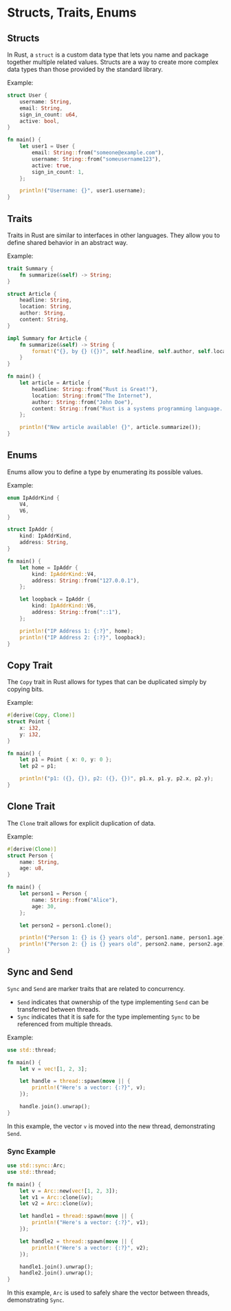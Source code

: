 # Structs, Traits, Enums

## Structs

In Rust, a `struct` is a custom data type that lets you name and package together multiple related values. Structs are a way to create more complex data types than those provided by the standard library.

Example:

```rust
struct User {
    username: String,
    email: String,
    sign_in_count: u64,
    active: bool,
}

fn main() {
    let user1 = User {
        email: String::from("someone@example.com"),
        username: String::from("someusername123"),
        active: true,
        sign_in_count: 1,
    };

    println!("Username: {}", user1.username);
}
```

## Traits

Traits in Rust are similar to interfaces in other languages. They allow you to define shared behavior in an abstract way.

Example:

```rust
trait Summary {
    fn summarize(&self) -> String;
}

struct Article {
    headline: String,
    location: String,
    author: String,
    content: String,
}

impl Summary for Article {
    fn summarize(&self) -> String {
        format!("{}, by {} ({})", self.headline, self.author, self.location)
    }
}

fn main() {
    let article = Article {
        headline: String::from("Rust is Great!"),
        location: String::from("The Internet"),
        author: String::from("John Doe"),
        content: String::from("Rust is a systems programming language..."),
    };

    println!("New article available! {}", article.summarize());
}
```

## Enums

Enums allow you to define a type by enumerating its possible values.

Example:

```rust
enum IpAddrKind {
    V4,
    V6,
}

struct IpAddr {
    kind: IpAddrKind,
    address: String,
}

fn main() {
    let home = IpAddr {
        kind: IpAddrKind::V4,
        address: String::from("127.0.0.1"),
    };

    let loopback = IpAddr {
        kind: IpAddrKind::V6,
        address: String::from("::1"),
    };

    println!("IP Address 1: {:?}", home);
    println!("IP Address 2: {:?}", loopback);
}
```

## Copy Trait

The `Copy` trait in Rust allows for types that can be duplicated simply by copying bits.

Example:

```rust
#[derive(Copy, Clone)]
struct Point {
    x: i32,
    y: i32,
}

fn main() {
    let p1 = Point { x: 0, y: 0 };
    let p2 = p1;

    println!("p1: ({}, {}), p2: ({}, {})", p1.x, p1.y, p2.x, p2.y);
}
```

## Clone Trait

The `Clone` trait allows for explicit duplication of data.

Example:

```rust
#[derive(Clone)]
struct Person {
    name: String,
    age: u8,
}

fn main() {
    let person1 = Person {
        name: String::from("Alice"),
        age: 30,
    };

    let person2 = person1.clone();

    println!("Person 1: {} is {} years old", person1.name, person1.age);
    println!("Person 2: {} is {} years old", person2.name, person2.age);
}
```

## Sync and Send

`Sync` and `Send` are marker traits that are related to concurrency.

- `Send` indicates that ownership of the type implementing `Send` can be transferred between threads.
- `Sync` indicates that it is safe for the type implementing `Sync` to be referenced from multiple threads.

Example:

```rust
use std::thread;

fn main() {
    let v = vec![1, 2, 3];

    let handle = thread::spawn(move || {
        println!("Here's a vector: {:?}", v);
    });

    handle.join().unwrap();
}
```

In this example, the vector `v` is moved into the new thread, demonstrating `Send`.

### Sync Example

```rust
use std::sync::Arc;
use std::thread;

fn main() {
    let v = Arc::new(vec![1, 2, 3]);
    let v1 = Arc::clone(&v);
    let v2 = Arc::clone(&v);

    let handle1 = thread::spawn(move || {
        println!("Here's a vector: {:?}", v1);
    });

    let handle2 = thread::spawn(move || {
        println!("Here's a vector: {:?}", v2);
    });

    handle1.join().unwrap();
    handle2.join().unwrap();
}
```

In this example, `Arc` is used to safely share the vector between threads, demonstrating `Sync`.
